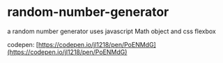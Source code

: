 # random-number-generator
a random number generator
uses javascript Math object and css flexbox

codepen: [https://codepen.io/jl1218/pen/PoENMdG](https://codepen.io/jl1218/pen/PoENMdG)
